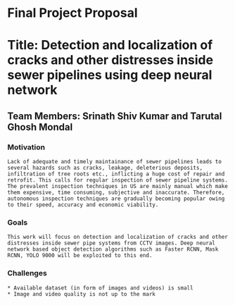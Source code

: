 # Final Project Proposal
# Title: Detection and localization of cracks and other distresses inside sewer pipelines using deep neural network 
## Team Members: Srinath Shiv Kumar and Tarutal Ghosh Mondal

### Motivation
    Lack of adequate and timely maintainance of sewer pipelines leads to several hazards such as cracks, leakage, deleterious deposits, infiltration of tree roots etc., inflicting a huge cost of repair and retrofit. This calls for regular inspection of sewer pipeline systems. The prevalent inspection techniques in US are mainly manual which make them expensive, time consuming, subjective and inaccurate. Therefore, autonomous inspection techniques are gradually becoming popular owing to their speed, accuracy and economic viability. 

### Goals
    This work will focus on detection and localization of cracks and other distresses inside sewer pipe systems from CCTV images. Deep neural network based object detection algorithms such as Faster RCNN, Mask RCNN, YOLO 9000 will be exploited to this end. 
    
### Challenges 
    * Available dataset (in form of images and videos) is small 
    * Image and video quality is not up to the mark 
   
